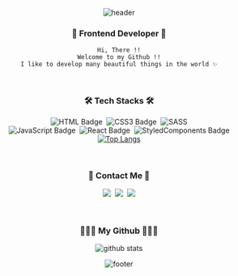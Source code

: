 <div align="center">

![header](https://capsule-render.vercel.app/api?type=Waving&color=gradient&height=250&section=header&text=MINJEE%20SON&fontAlignY=50&fontSize=100&animation=twinkling)

### 🐣 Frontend Developer 🐣
```
Hi, There !!
Welcome to my Github !!
I like to develop many beautiful things in the world ✨
```

<br>

### 🛠 Tech Stacks 🛠

![HTML Badge](https://img.shields.io/badge/HTML5-E34F26?style=flat-square&logo=HTML5&logoColor=white)&nbsp;
![CSS3 Badge](https://img.shields.io/badge/CSS3-1572B6?style=flat-square&logo=CSS3&logoColor=white)&nbsp;
![SASS](https://img.shields.io/badge/SASS-hotpink.svg?style=flat-square&logo=SASS&logoColor=white)<br>
![JavaScript Badge](https://img.shields.io/badge/Javascript-F7DF1E?style=style=flat-square&logo=Javascript&logoColor=white)&nbsp;
![React Badge](https://img.shields.io/badge/React-61DAFB?style=flat-square&logo=React&logoColor=white)&nbsp;
![StyledComponents Badge](https://img.shields.io/badge/styled--components-DB7093?style=flat-square&logo=styled-components&logoColor=white)
<br>
[![Top Langs](https://github-readme-stats.vercel.app/api/top-langs/?username=iammminzzy&layout=compact)](https://github.com/anuraghazra/github-readme-stats)<br>

<br>

### 🌷 Contact Me 🌷

 <a href="https://velog.io/@iamminzzy"><img src="https://img.shields.io/badge/Tech%20Blog-11B48A?style=flat-square&logo=Vimeo&logoColor=white&link=https://velog.io/@iamminzzy"/></a>&nbsp;
 <a href="https://www.instagram.com/m.minzzy/"><img src="https://img.shields.io/badge/Instagram-E4405F?style=flat-square&logo=Instagram&logoColor=white&link=https://www.instagram.com/m.minzzy/"/></a>&nbsp;
 <a href="mailto:minjee4281@gmail.com"><img src="https://img.shields.io/badge/Gmail-d14836?style=flat-square&logo=Gmail&logoColor=white&link=minjee4281@gmail.com"/></a>

<br>

### 👩🏻‍💻 My Github 👩🏻‍💻

![github stats](https://github-readme-stats.vercel.app/api?username=iammminzzy&theme=buefy&show_icons=true)<br>

![footer](https://capsule-render.vercel.app/api?section=footer&type=Waving&color=e2e4e3&height=130)
</div>
